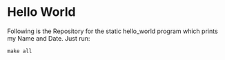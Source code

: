 Hello World
===========

Following is the Repository for the static hello_world program which prints my Name and Date. Just run:

`make all`
